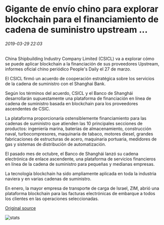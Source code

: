 # Gigante de envío chino para explorar blockchain para el financiamiento de cadena de suministro upstream ...

###### 2019-03-29 22:03

China Shipbuilding Industry Company Limited (CSICL) va a explorar cómo se puede aplicar blockchain a la financiación de sus proveedores Upstream, informes oficial chino periódico People's Daily el 27 de marzo.

El CSICL firmó un acuerdo de cooperación estratégica sobre los servicios de la cadena de suministro con el Shanghai Bank.

Según los términos del acuerdo, CSICL y el Banco de Shanghái desarrollarán supuestamente una plataforma de financiación en línea de cadena de suministro basada en blockchain para los proveedores ascendentes de CSIC.

La plataforma proporcionaría ostensiblemente financiamiento para las cadenas de suministro que atienden las 10 principales secciones de productos: ingeniería marina, baterías de almacenamiento, construcción naval, turbocompresores, maquinaria de tabaco, motores diesel, grandes fabricaciones de estructuras de acero, maquinaria portuaria, medidores de gas y sistemas de distribución de automatización.

El pasado mes de octubre, el Banco de Shanghái lanzó su cadena electrónica de enlace ascendente, una plataforma de servicios financieros en línea de la cadena de suministro para pequeñas y medianas empresas.

La tecnología blockchain ha sido ampliamente aplicada en toda la industria naviera y en varias cadenas de suministro.

En enero, la mayor empresa de transporte de carga de Israel, ZIM, abrió una plataforma blockchain para las facturas electrónicas de embarque a todos los clientes en las operaciones seleccionadas.

[Original source](https://cointelegraph.com/news/chinese-shipping-giant-to-explore-blockchain-for-upstream-supply-chain-financing)

![stats](https://c.statcounter.com/11760860/0/a89fa40b/1/ "stats")